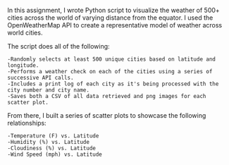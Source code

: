 In this assignment, I wrote Python script to visualize the weather of 500+ cities across the world of varying distance from the equator. I used the OpenWeatherMap API to create a representative model of weather across world cities. 

The script does all of the following: 

    -Randomly selects at least 500 unique cities based on latitude and longitude.
    -Performs a weather check on each of the cities using a series of successive API calls.
    -Includes a print log of each city as it's being processed with the city number and city name.
    -Saves both a CSV of all data retrieved and png images for each scatter plot.

From there, I built a series of scatter plots to showcase the following relationships:

    -Temperature (F) vs. Latitude
    -Humidity (%) vs. Latitude
    -Cloudiness (%) vs. Latitude
    -Wind Speed (mph) vs. Latitude

